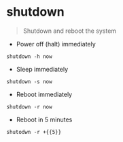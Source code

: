 # shutdown

> Shutdown and reboot the system

- Power off (halt) immediately

`shutdown -h now`

- Sleep immediately

`shutdown -s now`

- Reboot immediately

`shutdown -r now`

- Reboot in 5 minutes

`shutodwn -r +{{5}}`
